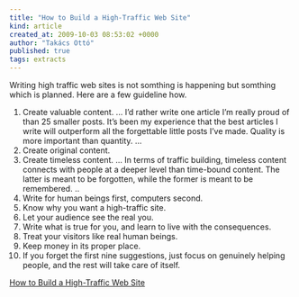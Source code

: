 ```yaml
---
title: "How to Build a High-Traffic Web Site"
kind: article
created_at: 2009-10-03 08:53:02 +0000
author: "Takács Ottó"
published: true
tags: extracts
---
```

Writing high traffic web sites is not somthing is happening but somthing which is planned. Here are a few guideline how.

<!--break-->

1. Create valuable content. ... I’d rather write one article I’m really proud of than 25 smaller posts.  It’s been my experience that the best articles I write will outperform all the forgettable little posts I’ve made.  Quality is more important than quantity. ...
2. Create original content. 
3. Create timeless content. ... In terms of traffic building, timeless content connects with people at a deeper level than time-bound content.  The latter is meant to be forgotten, while the former is meant to be remembered. ..
4. Write for human beings first, computers second.
5. Know why you want a high-traffic site.
6. Let your audience see the real you.
7. Write what is true for you, and learn to live with the consequences.
8. Treat your visitors like real human beings.
9. Keep money in its proper place.
10. If you forget the first nine suggestions, just focus on genuinely helping people, and the rest will take care of itself.

[How to Build a High-Traffic Web Site](http://www.stevepavlina.com/blog/2006/01/how-to-build-a-high-traffic-web-site-or-blog/)

<div class='old-comments'></div>